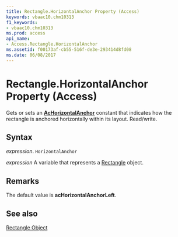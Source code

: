 ```yaml
---
title: Rectangle.HorizontalAnchor Property (Access)
keywords: vbaac10.chm10313
f1_keywords:
- vbaac10.chm10313
ms.prod: access
api_name:
- Access.Rectangle.HorizontalAnchor
ms.assetid: f00173af-cb55-516f-de3e-293414d8fd08
ms.date: 06/08/2017
---
```



# Rectangle.HorizontalAnchor Property (Access)

Gets or sets an  **[AcHorizontalAnchor](Access.AcHorizontalAnchor.md)** constant that indicates how the rectangle is anchored horizontally within its layout. Read/write.


## Syntax

 _expression_. `HorizontalAnchor`

 _expression_ A variable that represents a [Rectangle](./Access.Rectangle.md) object.


## Remarks

The default value is  **acHorizontalAnchorLeft**.


## See also


[Rectangle Object](Access.Rectangle.md)

